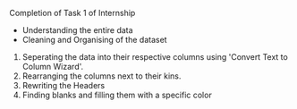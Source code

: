 Completion of Task 1 of Internship

- Understanding the entire data
- Cleaning and Organising of the dataset

1. Seperating the data into their respective columns using 'Convert Text to Column Wizard'.
2. Rearranging the columns next to their kins.
3. Rewriting the Headers
4. Finding blanks and filling them with a specific color
